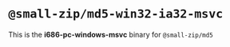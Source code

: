 # `@small-zip/md5-win32-ia32-msvc`

This is the **i686-pc-windows-msvc** binary for `@small-zip/md5`
